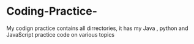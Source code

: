 # Coding-Practice-
My codign practice contains all dirrectories, it has my Java , python and JavaScript practice code on various topics
